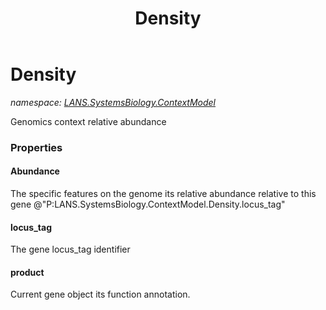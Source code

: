 ﻿---
title: Density
---

# Density
_namespace: [LANS.SystemsBiology.ContextModel](N-LANS.SystemsBiology.ContextModel.html)_

Genomics context relative abundance




### Properties

#### Abundance
The specific features on the genome its relative abundance relative to this gene @"P:LANS.SystemsBiology.ContextModel.Density.locus_tag"
#### locus_tag
The gene locus_tag identifier
#### product
Current gene object its function annotation.
